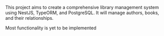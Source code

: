 This project aims to create a comprehensive library management system using NestJS, TypeORM, and PostgreSQL. It will manage authors, books, and their relationships.

Most functionality is yet to be implemented
